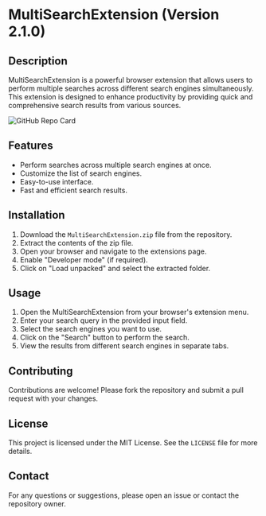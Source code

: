 # MultiSearchExtension (Version 2.1.0)

## Description
MultiSearchExtension is a powerful browser extension that allows users to perform multiple searches across different search engines simultaneously. This extension is designed to enhance productivity by providing quick and comprehensive search results from various sources.

![GitHub Repo Card](repo-card.png)

## Features
- Perform searches across multiple search engines at once.
- Customize the list of search engines.
- Easy-to-use interface.
- Fast and efficient search results.

## Installation
1. Download the `MultiSearchExtension.zip` file from the repository.
2. Extract the contents of the zip file.
3. Open your browser and navigate to the extensions page.
4. Enable "Developer mode" (if required).
5. Click on "Load unpacked" and select the extracted folder.

## Usage
1. Open the MultiSearchExtension from your browser's extension menu.
2. Enter your search query in the provided input field.
3. Select the search engines you want to use.
4. Click on the "Search" button to perform the search.
5. View the results from different search engines in separate tabs.

## Contributing
Contributions are welcome! Please fork the repository and submit a pull request with your changes.

## License
This project is licensed under the MIT License. See the `LICENSE` file for more details.

## Contact
For any questions or suggestions, please open an issue or contact the repository owner.
